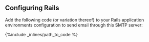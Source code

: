 ## Configuring Rails

Add the following code (or variation thereof) to your Rails application environments configuration to send email through this SMTP server:



{%include _inlines/path_to_code %}


